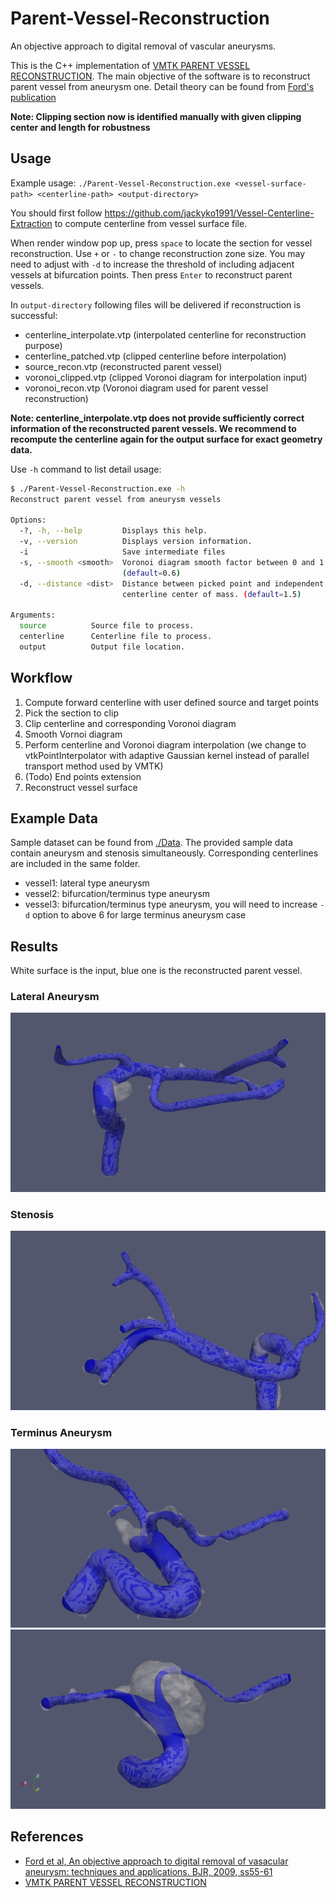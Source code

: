 # Parent-Vessel-Reconstruction
An objective approach to digital removal of vascular aneurysms.

This is the C++ implementation of [VMTK PARENT VESSEL RECONSTRUCTION](http://www.vmtk.org/tutorials/ParentVesselReconstruction.html). The main objective of the software is to reconstruct parent vessel from aneurysm one. Detail theory can be found from [Ford's publication](https://www.birpublications.org/doi/epub/10.1259/bjr/67593727)

**Note: Clipping section now is identified manually with given clipping center and length for robustness**

## Usage
Example usage: `./Parent-Vessel-Reconstruction.exe <vessel-surface-path> <centerline-path> <output-directory>`

You should first follow https://github.com/jackyko1991/Vessel-Centerline-Extraction to compute centerline from vessel surface file.

When render window pop up, press `space` to locate the section for vessel reconstruction. Use `+` or `-` to change reconstruction zone size. You may need to adjust with `-d` to increase the threshold of including adjacent vessels at bifurcation points. Then press `Enter` to reconstruct parent vessels. 

In `output-directory` following files will be delivered if reconstruction is successful:

- centerline_interpolate.vtp (interpolated centerline for reconstruction purpose)
- centerline_patched.vtp (clipped centerline before interpolation)
- source_recon.vtp (reconstructed parent vessel)
- voronoi_clipped.vtp (clipped Voronoi diagram for interpolation input)
- voronoi_recon.vtp (Voronoi diagram used for parent vessel reconstruction)

**Note: centerline_interpolate.vtp does not provide sufficiently correct information of the reconstructed parent vessels. We recommend to recompute the centerline again for the output surface for exact geometry data.**

Use `-h` command to list detail usage:
```bash
$ ./Parent-Vessel-Reconstruction.exe -h
Reconstruct parent vessel from aneurysm vessels

Options:
  -?, -h, --help         Displays this help.
  -v, --version          Displays version information.
  -i                     Save intermediate files
  -s, --smooth <smooth>  Voronoi diagram smooth factor between 0 and 1
                         (default=0.6)
  -d, --distance <dist>  Distance between picked point and independent
                         centerline center of mass. (default=1.5)

Arguments:
  source          Source file to process.
  centerline      Centerline file to process.
  output          Output file location.
```

## Workflow
1. Compute forward centerline with user defined source and target points
2. Pick the section to clip
3. Clip centerline and corresponding Voronoi diagram
4. Smooth Vornoi diagram
4. Perform centerline and Voronoi diagram interpolation (we change to vtkPointInterpolator with adaptive Gaussian kernel instead of parallel transport method used by VMTK)
5. (Todo) End points extension
6. Reconstruct vessel surface

## Example Data
Sample dataset can be found from [./Data](./data). The provided sample data contain aneurysm and stenosis simultaneously. Corresponding centerlines are included in the same folder. 

- vessel1: lateral type aneurysm
- vessel2: bifurcation/terminus type aneurysm
- vessel3: bifurcation/terminus type aneurysm, you will need to increase `-d` option to above 6 for large terminus aneurysm case

## Results
White surface is the input, blue one is the reconstructed parent vessel.

### Lateral Aneurysm
![Lateral aneurysm](./Docs/lateral_aneurysm.png)

### Stenosis
![Stenosis](./Docs/stenosis.png)

### Terminus Aneurysm
![Terminus aneurysm](./Docs/terminus_aneurysm.png)
![Large terminus aneurysm](./Docs/terminus_aneurysm_large.png)

## References
- [Ford et al, An objective approach to digital removal of vasacular aneurysm: techniques and applications. BJR, 2009, ss55-61](https://www.birpublications.org/doi/epub/10.1259/bjr/67593727)
- [VMTK PARENT VESSEL RECONSTRUCTION](http://www.vmtk.org/tutorials/ParentVesselReconstruction.html)
